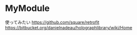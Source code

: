 # MyModule
使ってみたい
https://github.com/square/retrofit
<br>
https://bitbucket.org/danielnadeau/holographlibrary/wiki/Home
